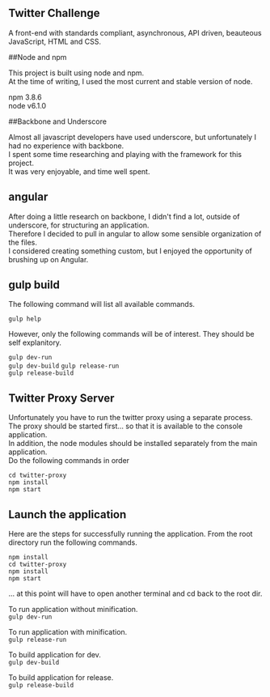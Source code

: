 ## Twitter Challenge

A front-end with standards compliant, asynchronous, API driven, beauteous JavaScript, HTML and CSS.

##Node and npm

This project is built using node and npm.  
At the time of writing, I used the most current and stable version of node.

npm 3.8.6  
node v6.1.0

##Backbone and Underscore

Almost all javascript developers have used underscore, but unfortunately I had no experience with backbone.  
I spent some time researching and playing with the framework for this project.   
It was very enjoyable, and time well spent.

## angular

After doing a little research on backbone, I didn't find a lot, outside of underscore, for structuring an application.  
Therefore I decided to pull in angular to allow some sensible organization of the files.  
I considered creating something custom, but I enjoyed the opportunity of brushing up on Angular.  

## gulp build

The following command will list all available commands.  

```gulp help```  

However, only the following commands will be of interest.
They should be self explanitory.

```gulp dev-run```  
```gulp dev-build```
```gulp release-run```  
```gulp release-build```

## Twitter Proxy Server

Unfortunately you have to run the twitter proxy using a separate process.  
The proxy should be started first... so that it is available to the console application.  
In addition, the node modules should be installed separately from the main application.  
Do the following commands in order

```cd twitter-proxy```  
```npm install```  
```npm start```  

## Launch the application

Here are the steps for successfully running the application.
From the root directory run the following commands.

```npm install```  
```cd twitter-proxy```  
```npm install```  
```npm start```  

... at this point will have to open another terminal and cd back to the root dir.

To run application without minification.  
```gulp dev-run```

To run application with minification.  
```gulp release-run```

To build application for dev.  
```gulp dev-build```

To build application for release.  
```gulp release-build```
